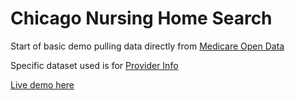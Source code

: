 # Chicago Nursing Home Search

Start of basic demo pulling data directly from [Medicare Open Data](https://data.medicare.gov/)

Specific dataset used is for [Provider Info](https://data.medicare.gov/Nursing-Home-Compare/Provider-Info/4pq5-n9py)

[Live demo here](http://open-retirement.github.io/nursing_home_leaflet/)
